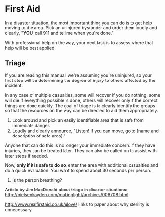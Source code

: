 # First Aid

In a disaster situation, the most important thing you can do is to get help moving to the area. Pick an uninjured bystander and order them loudly and clearly, "**YOU**, call 911 and tell me when you're done."

With professional help on the way, your next task is to assess where that help will be best applied.


## Triage

If you are reading this manual, we're assuming you're uninjured, so your first step will be determining the degree of injury to others affected by the incident. 

In any case of multiple casualties, some will recover if you do nothing, some will die if everything possible is done, others will recover only if the correct things are done quickly. The goal of triage is to clearly identify the groups so that the resources on the way can be directed to aid them appropriately.

1. Look around and pick an easily identifiable area that is safe from immediate danger.
2. Loudly and clearly announce, "Listen! If you can move, go to [name and description of safe area]." 

Anyone that can do this is no longer your immediate concern. If they have injuries, they can be treated later. They can also be called on to assist with later steps if needed.

Now, **only if it is safe to do so**, enter the area with additional casualties and do a quick evaluation. You want to spend about 30 seconds per person.

1. Is the person breathing? 


Article by Jim MacDonald about triage in disaster situations: http://nielsenhayden.com/makinglight/archives/006708.html





http://www.realfirstaid.co.uk/glove/ links to paper about why sterility is unnecessary 


